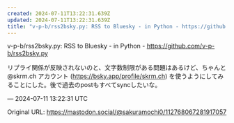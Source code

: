 ```yaml
---
created: 2024-07-11T13:22:31.639Z
updated: 2024-07-11T13:22:31.639Z
title: "v-p-b/rss2bsky.py: RSS to Bluesky - in Python - https://github.com/v-p-b/rss2bsk[...]"
---
```


<p>v-p-b/rss2bsky.py: RSS to Bluesky - in Python - <a href="https://github.com/v-p-b/rss2bsky.py" target="_blank" rel="nofollow noopener noreferrer" translate="no"><span class="invisible">https://</span><span class="">github.com/v-p-b/rss2bsky.py</span><span class="invisible"></span></a></p><p>リプライ関係が反映されないのと、文字数制限がある問題はあるけど、ちゃんと @skrm.ch アカウント (<a href="https://bsky.app/profile/skrm.ch" target="_blank" rel="nofollow noopener noreferrer" translate="no"><span class="invisible">https://</span><span class="">bsky.app/profile/skrm.ch</span><span class="invisible"></span></a>) を使うようにしてみることにした。後で過去のpostもすべてsyncしたいな。</p>

&mdash; 2024-07-11 13:22:31 UTC

Original URL: https://mastodon.social/@sakuramochi0/112768067281917057
